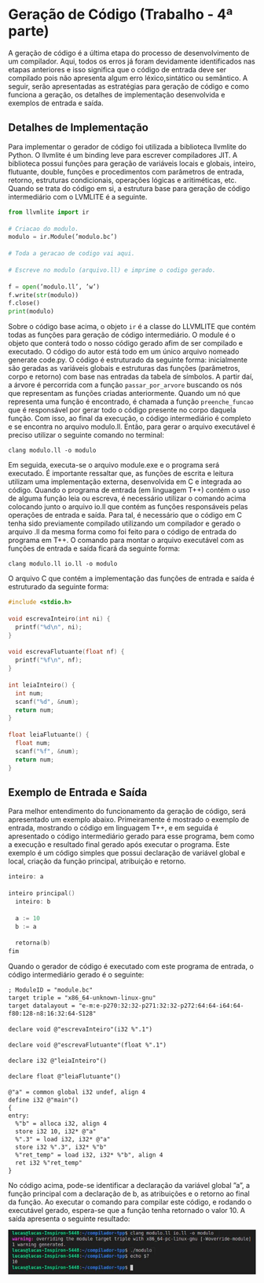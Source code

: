 # Geração de Código (Trabalho - 4ª parte)

A geração de código é a última etapa do processo de desenvolvimento de um compilador. Aqui, todos os erros já foram devidamente identificados nas etapas anteriores e isso significa que o código de entrada deve ser compilado pois não apresenta algum erro léxico,sintático ou semântico. A seguir, serão apresentadas as estratégias para geração de código e como funciona a geração, os detalhes de implementação desenvolvida e exemplos de entrada e saı́da.

## Detalhes de Implementação

Para implementar o gerador de código foi utilizada a biblioteca llvmlite do Python. O llvmlite é um binding leve para escrever compiladores JIT. A biblioteca possui funções para geração de variáveis locais e globais, inteiro, flutuante, double, funções e procedimentos com parâmetros de entrada, retorno, estruturas condicionais, operações lógicas e aritiméticas, etc. Quando se trata do código em si, a estrutura base para geração de código intermediário com o  LVMLITE é a seguinte.

```python
from llvmlite import ir

# Criacao do modulo.
modulo = ir.Module(’modulo.bc’)

# Toda a geracao de codigo vai aqui.

# Escreve no modulo (arquivo.ll) e imprime o codigo gerado.

f = open(’modulo.ll’, ’w’)
f.write(str(modulo))
f.close()
print(modulo)
```

Sobre o código base acima, o objeto `ir` é a classe do LLVMLITE que contém todas as funções para geração de código intermediário. O module é o objeto que conterá todo o nosso código gerado afim de ser compilado e executado. O código do autor está todo em um único arquivo nomeado generate code.py. O código é estruturado da seguinte forma: inicialmente são geradas as variáveis globais e estruturas das funções (parâmetros, corpo e retorno) com base nas entradas da tabela de sı́mbolos. A partir daı́, a árvore é percorrida com a função `passar_por_arvore` buscando os nós que representam as funções criadas anteriormente. Quando um nó que representa uma função é encontrado, é chamada a função `preenche_funcao` que é responsável por gerar todo o código presente no corpo daquela função. Com isso, ao final da execução, o código intermediário é completo e se encontra no arquivo modulo.ll. Então, para gerar o arquivo executável é preciso utilizar o seguinte comando no terminal:

```
clang modulo.ll -o modulo
```

Em seguida, executa-se o arquivo module.exe e o programa será executado. É importante ressaltar que, as funções de escrita e leitura utilizam uma implementação externa, desenvolvida em C e integrada ao código. Quando o programa de entrada (em linguagem T++) contém o uso de alguma função leia ou escreva, é necessário utilizar o comando acima colocando junto o arquivo io.ll que contém as funções responsáveis pelas operações de entrada e saı́da. Para tal, é necessário que o código em C tenha sido previamente compilado utilizando um compilador e gerado o arquivo .ll da mesma forma como foi feito para o código de entrada do programa em T++. O comando para montar o arquivo executável com as funções de entrada e saı́da ficará da seguinte forma:

```
clang modulo.ll io.ll -o modulo
```

O arquivo C que contém a implementação das funções de entrada e saı́da é estruturado da seguinte forma:

```c
#include <stdio.h>

void escrevaInteiro(int ni) {
  printf("%d\n", ni);
}

void escrevaFlutuante(float nf) {
  printf("%f\n", nf);
}

int leiaInteiro() {
  int num;
  scanf("%d", &num);
  return num;
}

float leiaFlutuante() {
  float num;
  scanf("%f", &num);
  return num;
}
```

## Exemplo de Entrada e Saı́da
Para melhor entendimento do funcionamento da geração de código, será apresentado um exemplo abaixo. Primeiramente é mostrado o exemplo de entrada, mostrando o código em linguagem T++, e em seguida é apresentado o código intermediário gerado para esse programa, bem como a execução e resultado final gerado após executar o programa. Este exemplo é um código simples que possui declaração de variável global e local, criação da função principal, atribuição e retorno.

```c
inteiro: a

inteiro principal()
  inteiro: b

  a := 10
  b := a

  retorna(b)
fim
```

Quando o gerador de código é executado com este programa de entrada, o código intermediário gerado é o seguinte:

```
; ModuleID = "module.bc"
target triple = "x86_64-unknown-linux-gnu"
target datalayout = "e-m:e-p270:32:32-p271:32:32-p272:64:64-i64:64-f80:128-n8:16:32:64-S128"

declare void @"escrevaInteiro"(i32 %".1") 

declare void @"escrevaFlutuante"(float %".1") 

declare i32 @"leiaInteiro"() 

declare float @"leiaFlutuante"() 

@"a" = common global i32 undef, align 4
define i32 @"main"() 
{
entry:
  %"b" = alloca i32, align 4
  store i32 10, i32* @"a"
  %".3" = load i32, i32* @"a"
  store i32 %".3", i32* %"b"
  %"ret_temp" = load i32, i32* %"b", align 4
  ret i32 %"ret_temp"
}
```

No código acima, pode-se identificar a declaração da variável global ”a”, a função principal com a declaração de b, as atribuições e o retorno ao final da função. Ao executar o comando para compilar este código, e rodando o executável gerado, espera-se que a função tenha retornado o valor 10. A saı́da apresenta o seguinte resultado:

<p align="center">
  <img src="exemplo_geracao_codigo.jpg"/>
</p>